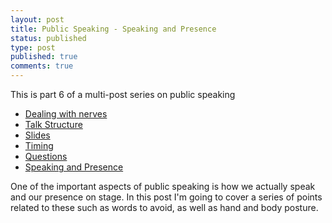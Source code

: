 ```yaml
---
layout: post
title: Public Speaking - Speaking and Presence
status: published
type: post
published: true
comments: true   
---
```


This is part 6 of a multi-post series on public speaking

* [Dealing with nerves](/2018/08/15/public-speaking-dealing-with-nerves)
* [Talk Structure](/2018/08/19/public-speaking-talk-structure)
* [Slides](/2018/08/21/public-speaking-slides)
* [Timing](/2018/08/23/public-speaking-timing)
* [Questions](/2018/08/24/public-speaking-questions)
* [Speaking and Presence](/2018/08/26-public-speaking-speaking-and-presence.md)


One of the important aspects of public speaking is how we actually speak and our presence on stage. In this post I'm going to cover a series of points related to these such as words to avoid, as well as hand and body posture. 




